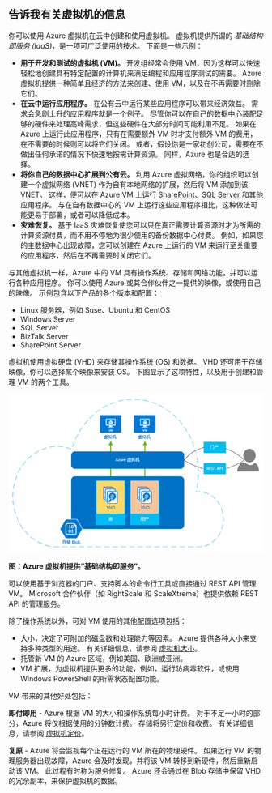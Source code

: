 <a name="tellmevm"></a>

## <a name="tell-me-about-virtual-machines"></a>告诉我有关虚拟机的信息
你可以使用 Azure 虚拟机在云中创建和使用虚拟机。 虚拟机提供所谓的 *基础结构即服务 (IaaS)*，是一项可广泛使用的技术。 下面是一些示例：

* **用于开发和测试的虚拟机 (VM)。** 开发组经常会使用 VM，因为这样可以快速轻松地创建具有特定配置的计算机来满足编程和应用程序测试的需要。 Azure 虚拟机提供一种简单且经济的方法来创建、使用 VM，以及在不再需要时删除它们。
* **在云中运行应用程序。** 在公有云中运行某些应用程序可以带来经济效益。 需求会急剧上升的应用程序就是一个例子。 尽管你可以在自己的数据中心装配足够的硬件来处理高峰需求，但这些硬件在大部分时间可能利用不足。 如果在 Azure 上运行此应用程序，只有在需要额外 VM 时才支付额外 VM 的费用，在不需要的时候则可以将它们关闭。 或者，假设你是一家初创公司，需要在不做出任何承诺的情况下快速地按需计算资源。 同样，Azure 也是合适的选择。
* **将你自己的数据中心扩展到公有云。** 利用 Azure 虚拟网络，你的组织可以创建一个虚拟网络 (VNET) 作为自有本地网络的扩展，然后将 VM 添加到该 VNET。 这样，便可以在 Azure VM 上运行 [SharePoint](../articles/virtual-machines/virtual-machines-windows-sharepoint-farm.md?toc=%2fazure%2fvirtual-machines%2fwindows%2ftoc.json)、[SQL Server](../articles/virtual-machines/windows/sql/virtual-machines-windows-sql-server-iaas-overview.md) 和其他应用程序。 与在自有数据中心的 VM 上运行这些应用程序相比，这种做法可能更易于部署，或者可以降低成本。   
* **灾难恢复。** 基于 IaaS 灾难恢复使您可以只在真正需要计算资源时才为所需的计算资源付费，而不用不停地为很少使用的备份数据中心付费。  例如，如果您的主数据中心出现故障，您可以创建在 Azure 上运行的 VM 来运行至关重要的应用程序，然后在不再需要时关闭它们。

与其他虚拟机一样，Azure 中的 VM 具有操作系统、存储和网络功能，并可以运行各种应用程序。 你可以使用 Azure 或其合作伙伴之一提供的映像，或使用自己的映像。 示例包含以下产品的各个版本和配置：

* Linux 服务器，例如 Suse、Ubuntu 和 CentOS
* Windows Server 
* SQL Server
* BizTalk Server 
* SharePoint Server

虚拟机使用虚拟硬盘 (VHD) 来存储其操作系统 (OS) 和数据。 VHD 还可用于存储映像，你可以选择某个映像来安装 OS。 下图显示了这项特性，以及用于创建和管理 VM 的两个工具。

<a name="fig_createvms"></a>
![vm_diagram](./media/virtual-machines-choose-me-content/diagram.png)

**图：Azure 虚拟机提供“基础结构即服务”。**

可以使用基于浏览器的门户、支持脚本的命令行工具或直接通过 REST API 管理 VM。 Microsoft 合作伙伴（如 RightScale 和 ScaleXtreme）也提供依赖 REST API 的管理服务。 

除了操作系统以外，可对 VM 使用的其他配置选项包括：

* 大小，决定了可附加的磁盘数和处理能力等因素。 Azure 提供各种大小来支持多种类型的用途。 有关详细信息，请参阅 [虚拟机大小](../articles/virtual-machines/virtual-machines-linux-sizes.md?toc=%2fazure%2fvirtual-machines%2flinux%2ftoc.json)。  
* 托管新 VM 的 Azure 区域，例如美国、欧洲或亚洲。 
* VM 扩展，为虚拟机提供更多的功能，例如，运行防病毒软件，或使用 Windows PowerShell 的所需状态配置功能。

VM 带来的其他好处包括：

**即付即用** - Azure 根据 VM 的大小和操作系统每小时计费。 对于不足一小时的部分，Azure 将仅根据使用的分钟数计费。 存储将另行定价和收费。 有关详细信息，请参阅 [虚拟机定价](https://azure.microsoft.com/pricing/details/virtual-machines/)。

**复原** - Azure 将会监视每个正在运行的 VM 所在的物理硬件。 如果运行 VM 的物理服务器出现故障，Azure 会及时发现，并将该 VM 转移到新硬件，然后重新启动该 VM。 此过程有时称为服务修复。 Azure 还会通过在 Blob 存储中保留 VHD 的冗余副本，来保护虚拟机的数据。 



<!--HONumber=Jan17_HO2-->



